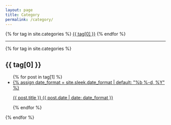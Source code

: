 ```yaml
---
layout: page
title: Category
permalink: /category/
---
```


<div class="tags-expo">
  <div class="tags-expo-list">
    {% for tag in site.categories %}
    <a href="#{{ tag[0] | slugify }}" class="post-tag">{{ tag[0] }}</a>
    {% endfor %}
  </div>
  <hr/>
  <div class="tags-expo-section">
    {% for tag in site.categories %}
    <h2 id="{{ tag[0] | slugify }}">{{ tag[0] }}</h2>
    <ul class="tags-expo-posts">
      {% for post in tag[1] %}
      <a class="post-title" href="{{ site.baseurl }}{{ post.url }}">
      <li>
        <div class="post-card__header">
          {% assign date_format = site.sleek.date_format | default: "%b %-d, %Y" %}
          <p>{{ post.title }} {{ post.date | date: date_format }}</p>
        </div>
      </li>
      </a>
      {% endfor %}
    </ul>
    {% endfor %}
  </div>
</div>
